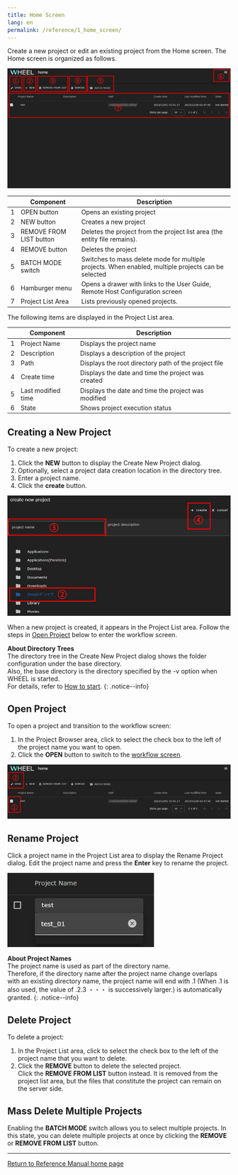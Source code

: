 ```yaml
---
title: Home Screen
lang: en
permalink: /reference/1_home_screen/
---
```

Create a new project or edit an existing project from the Home screen.
The Home screen is organized as follows.

![img](./img/home.png "home")

|| Component | Description |
|----------|----------|---------------------------------|
|1| OPEN button                | Opens an existing project                                                                           |
|2| NEW button                 | Creates a new project                                                                         |
|3| REMOVE FROM LIST button    | Deletes the project from the project list area (the entity file remains).                       |
|4| REMOVE button              | Deletes the project                                                                             |
|5| BATCH MODE switch        | Switches to mass delete mode for multiple projects. When enabled, multiple projects can be selected |
|6| Hamburger menu    | Opens a drawer with links to the User Guide, Remote Host Configuration screen                               |
|7| Project List Area | Lists previously opened projects.                                                         |


The following items are displayed in the Project List area.

|| Component | Description |
|----------|----------|---------------------------------|
|1| Project Name | Displays the project name |
|2| Description | Displays a description of the project |
|3| Path | Displays the root directory path of the project file |
|4| Create time | Displays the date and time the project was created |
|5| Last modified time | Displays the date and time the project was modified |
|6| State | Shows project execution status |


## Creating a New Project
To create a new project:

1. Click the __NEW__ button to display the Create New Project dialog.
1. Optionally, select a project data creation location in the directory tree.
1. Enter a project name.
1. Click the __create__ button.

![img](./img/new.png "new")

When a new project is created, it appears in the Project List area.
Follow the steps in [Open Project](#open-project) below to enter the workflow screen.

__About Directory Trees__   
The directory tree in the Create New Project dialog shows the folder configuration under the base directory.  
Also, the base directory is the directory specified by the -v option when WHEEL is started.  
For details, refer to [How to start]({{site.baseurl}}/for_admins/how_to_boot/#how-to-start).
{: .notice--info}

## Open Project
To open a project and transition to the workflow screen:

1. In the Project Browser area, click to select the check box to the left of the project name you want to open.
1. Click the __OPEN__ button to switch to the [workflow screen]({{site.baseurl}}/reference/3_workflow_screen/1_graphview.html).

![img](./img/open.png "open")

## Rename Project
Click a project name in the Project List area to display the Rename Project dialog.
Edit the project name and press the __Enter__ key to rename the project.

![img](./img/changeName.png "changeName")

__About Project Names__  
The project name is used as part of the directory name.  
Therefore, if the directory name after the project name change overlaps with an existing directory name, the project name will end with .1
(When .1 is also used, the value of .2.3 ・・・ is successively larger.) is automatically granted.
{: .notice--info}

## Delete Project
To delete a project:
1. In the Project List area, click to select the check box to the left of the project name that you want to delete.
1. Click the __REMOVE__ button to delete the selected project.  
   Click the __REMOVE FROM LIST__ button instead.
   It is removed from the project list area, but the files that constitute the project can remain on the server side.

## Mass Delete Multiple Projects
Enabling the __BATCH MODE__ switch allows you to select multiple projects.
In this state, you can delete multiple projects at once by clicking the __REMOVE__ or __REMOVE FROM LIST__ button.

--------
[Return to Reference Manual home page]({{site.baseurl}}/reference/)
